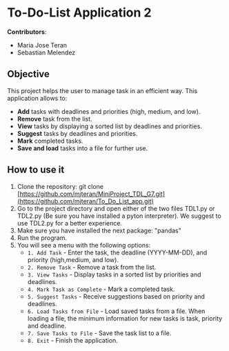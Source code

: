 # To-Do-List Application 2
**Contributors**:  
- Maria Jose Teran
- Sebastian Melendez
## Objective 
This project helps the user to manage task in an efficient way. This application allows to:
 - **Add** tasks with deadlines and priorities (high, medium, and low).
 - **Remove** task from the list.   
 - **View** tasks by displaying a sorted list by deadlines and priorities. 
 - **Suggest** tasks by deadlines and priorities.
 - **Mark** completed tasks.
 - **Save and load** tasks into a file for further use. 

## How to use it

1. Clone the repository:
    git clone [https://github.com/mjteran/MiniProject_TDL_G7.git](https://github.com/mjteran/To_Do_List_app.git)
2. Go to the project directory and open either of the two files TDL1.py or TDL2.py (Be sure you have installed a pyton interpreter). We suggest to use TDL2.py for a better experience.
3. Make sure you have installed the next package: "pandas"
4. Run the program.
5. You will see a menu with the following options:
    - `1. Add Task` - Enter the task, the deadline (YYYY-MM-DD), and priority (high,medium, and low). 
    - `2. Remove Task` - Remove a task from the list.
    - `3. View Tasks` - Display tasks in a sorted list by priorities and deadlines.
    - `4. Mark Task as Complete` - Mark a completed task.
    - `5. Suggest Tasks` - Receive suggestions based on priority and deadlines.
    - `6. Load Tasks from File` - Load saved tasks from a file. When loading a file, the minimum information for new tasks is task, priority and deadline.  
    - `7. Save Tasks to File` - Save the task list to a file. 
    - `8. Exit` - Finish the application.
   



